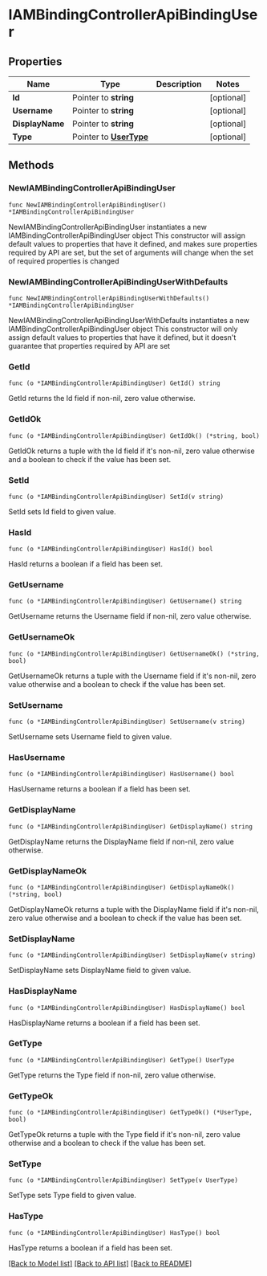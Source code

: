 # IAMBindingControllerApiBindingUser

## Properties

Name | Type | Description | Notes
------------ | ------------- | ------------- | -------------
**Id** | Pointer to **string** |  | [optional] 
**Username** | Pointer to **string** |  | [optional] 
**DisplayName** | Pointer to **string** |  | [optional] 
**Type** | Pointer to [**UserType**](UserType.md) |  | [optional] 

## Methods

### NewIAMBindingControllerApiBindingUser

`func NewIAMBindingControllerApiBindingUser() *IAMBindingControllerApiBindingUser`

NewIAMBindingControllerApiBindingUser instantiates a new IAMBindingControllerApiBindingUser object
This constructor will assign default values to properties that have it defined,
and makes sure properties required by API are set, but the set of arguments
will change when the set of required properties is changed

### NewIAMBindingControllerApiBindingUserWithDefaults

`func NewIAMBindingControllerApiBindingUserWithDefaults() *IAMBindingControllerApiBindingUser`

NewIAMBindingControllerApiBindingUserWithDefaults instantiates a new IAMBindingControllerApiBindingUser object
This constructor will only assign default values to properties that have it defined,
but it doesn't guarantee that properties required by API are set

### GetId

`func (o *IAMBindingControllerApiBindingUser) GetId() string`

GetId returns the Id field if non-nil, zero value otherwise.

### GetIdOk

`func (o *IAMBindingControllerApiBindingUser) GetIdOk() (*string, bool)`

GetIdOk returns a tuple with the Id field if it's non-nil, zero value otherwise
and a boolean to check if the value has been set.

### SetId

`func (o *IAMBindingControllerApiBindingUser) SetId(v string)`

SetId sets Id field to given value.

### HasId

`func (o *IAMBindingControllerApiBindingUser) HasId() bool`

HasId returns a boolean if a field has been set.

### GetUsername

`func (o *IAMBindingControllerApiBindingUser) GetUsername() string`

GetUsername returns the Username field if non-nil, zero value otherwise.

### GetUsernameOk

`func (o *IAMBindingControllerApiBindingUser) GetUsernameOk() (*string, bool)`

GetUsernameOk returns a tuple with the Username field if it's non-nil, zero value otherwise
and a boolean to check if the value has been set.

### SetUsername

`func (o *IAMBindingControllerApiBindingUser) SetUsername(v string)`

SetUsername sets Username field to given value.

### HasUsername

`func (o *IAMBindingControllerApiBindingUser) HasUsername() bool`

HasUsername returns a boolean if a field has been set.

### GetDisplayName

`func (o *IAMBindingControllerApiBindingUser) GetDisplayName() string`

GetDisplayName returns the DisplayName field if non-nil, zero value otherwise.

### GetDisplayNameOk

`func (o *IAMBindingControllerApiBindingUser) GetDisplayNameOk() (*string, bool)`

GetDisplayNameOk returns a tuple with the DisplayName field if it's non-nil, zero value otherwise
and a boolean to check if the value has been set.

### SetDisplayName

`func (o *IAMBindingControllerApiBindingUser) SetDisplayName(v string)`

SetDisplayName sets DisplayName field to given value.

### HasDisplayName

`func (o *IAMBindingControllerApiBindingUser) HasDisplayName() bool`

HasDisplayName returns a boolean if a field has been set.

### GetType

`func (o *IAMBindingControllerApiBindingUser) GetType() UserType`

GetType returns the Type field if non-nil, zero value otherwise.

### GetTypeOk

`func (o *IAMBindingControllerApiBindingUser) GetTypeOk() (*UserType, bool)`

GetTypeOk returns a tuple with the Type field if it's non-nil, zero value otherwise
and a boolean to check if the value has been set.

### SetType

`func (o *IAMBindingControllerApiBindingUser) SetType(v UserType)`

SetType sets Type field to given value.

### HasType

`func (o *IAMBindingControllerApiBindingUser) HasType() bool`

HasType returns a boolean if a field has been set.


[[Back to Model list]](../README.md#documentation-for-models) [[Back to API list]](../README.md#documentation-for-api-endpoints) [[Back to README]](../README.md)


